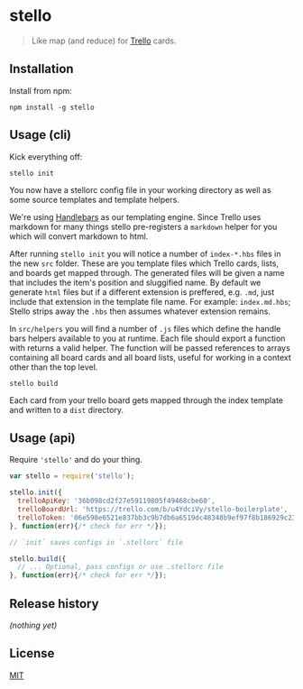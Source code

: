 # stello

> Like map (and reduce) for [Trello](https://trello.com/) cards.


## Installation

Install from npm:

```
npm install -g stello
```


## Usage (cli)

Kick everything off:

```shell
stello init
```

You now have a stellorc config file in your working directory as well as some
source templates and template helpers.

We're using [Handlebars][hbs] as our templating engine. Since Trello uses
markdown for many things stello pre-registers a `markdown` helper for you which
will convert markdown to html.

After running `stello init` you will notice a number of `index-*.hbs` files in
the new `src` folder. These are you template files which Trello cards, lists,
and boards get mapped through. The generated files will be given a name that
includes the item's position and sluggified name. By default we generate `html`
files but if a different extension is preffered, e.g. `.md`, just include that
extension in the template file name. For example: `index.md.hbs`; Stello strips
away the `.hbs` then assumes whatever extension remains.

In `src/helpers` you will find a number of `.js` files which define the handle
bars helpers available to you at runtime. Each file should export a function
with returns a valid helper. The function will be passed references to arrays
containing all board cards and all board lists, useful for working in a context
other than the top level.

```shell
stello build
```

Each card from your trello board gets mapped through the index template and
written to a `dist` directory.


## Usage (api)

Require `'stello'` and do your thing.

```javascript
var stello = require('stello');

stello.init({
  trelloApiKey: '36b098cd2f27e59119805f49468cbe60',
  trelloBoardUrl: 'https://trello.com/b/u4YdciVy/stello-boilerplate',
  trelloToken: '06e598e6521e837bb3c9b7db6a6519dc48348b9ef97f8b186929c239f2d531fe',
}, function(err){/* check for err */});

// `init` saves configs in `.stellorc` file

stello.build({
  // ... Optional, pass configs or use .stellorc file
}, function(err){/* check for err */});
```


## Release history

*(nothing yet)*


## License

[MIT](https://raw.github.com/jtrussell/stello/master/LICENSE-MIT)

[hbs]: http://handlebarsjs.com/
